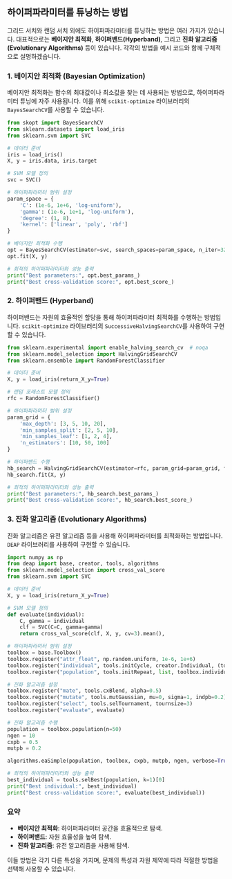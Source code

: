 ## 하이퍼파라미터를 튜닝하는 방법

그리드 서치와 랜덤 서치 외에도 하이퍼파라미터를 튜닝하는 방법은 여러 가지가 있습니다. 대표적으로는 **베이지안 최적화**, **하이퍼밴드(Hyperband)**, 그리고 **진화 알고리즘(Evolutionary Algorithms)** 등이 있습니다. 각각의 방법을 예시 코드와 함께 구체적으로 설명하겠습니다.

### 1. 베이지안 최적화 (Bayesian Optimization)

베이지안 최적화는 함수의 최대값이나 최소값을 찾는 데 사용되는 방법으로, 하이퍼파라미터 튜닝에 자주 사용됩니다. 이를 위해 `scikit-optimize` 라이브러리의 `BayesSearchCV`를 사용할 수 있습니다.

```python
from skopt import BayesSearchCV
from sklearn.datasets import load_iris
from sklearn.svm import SVC

# 데이터 준비
iris = load_iris()
X, y = iris.data, iris.target

# SVM 모델 정의
svc = SVC()

# 하이퍼파라미터 범위 설정
param_space = {
    'C': (1e-6, 1e+6, 'log-uniform'),
    'gamma': (1e-6, 1e+1, 'log-uniform'),
    'degree': (1, 8),
    'kernel': ['linear', 'poly', 'rbf']
}

# 베이지안 최적화 수행
opt = BayesSearchCV(estimator=svc, search_spaces=param_space, n_iter=32, cv=3, n_jobs=-1, random_state=42)
opt.fit(X, y)

# 최적의 하이퍼파라미터와 성능 출력
print("Best parameters:", opt.best_params_)
print("Best cross-validation score:", opt.best_score_)
```

### 2. 하이퍼밴드 (Hyperband)

하이퍼밴드는 자원의 효율적인 할당을 통해 하이퍼파라미터 최적화를 수행하는 방법입니다. `scikit-optimize` 라이브러리의 `SuccessiveHalvingSearchCV`를 사용하여 구현할 수 있습니다.

```python
from sklearn.experimental import enable_halving_search_cv  # noqa
from sklearn.model_selection import HalvingGridSearchCV
from sklearn.ensemble import RandomForestClassifier

# 데이터 준비
X, y = load_iris(return_X_y=True)

# 랜덤 포레스트 모델 정의
rfc = RandomForestClassifier()

# 하이퍼파라미터 범위 설정
param_grid = {
    'max_depth': [3, 5, 10, 20],
    'min_samples_split': [2, 5, 10],
    'min_samples_leaf': [1, 2, 4],
    'n_estimators': [10, 50, 100]
}

# 하이퍼밴드 수행
hb_search = HalvingGridSearchCV(estimator=rfc, param_grid=param_grid, factor=2, random_state=42)
hb_search.fit(X, y)

# 최적의 하이퍼파라미터와 성능 출력
print("Best parameters:", hb_search.best_params_)
print("Best cross-validation score:", hb_search.best_score_)
```

### 3. 진화 알고리즘 (Evolutionary Algorithms)

진화 알고리즘은 유전 알고리즘 등을 사용해 하이퍼파라미터를 최적화하는 방법입니다. `DEAP` 라이브러리를 사용하여 구현할 수 있습니다.

```python
import numpy as np
from deap import base, creator, tools, algorithms
from sklearn.model_selection import cross_val_score
from sklearn.svm import SVC

# 데이터 준비
X, y = load_iris(return_X_y=True)

# SVM 모델 정의
def evaluate(individual):
    C, gamma = individual
    clf = SVC(C=C, gamma=gamma)
    return cross_val_score(clf, X, y, cv=3).mean(),

# 하이퍼파라미터 범위 설정
toolbox = base.Toolbox()
toolbox.register("attr_float", np.random.uniform, 1e-6, 1e+6)
toolbox.register("individual", tools.initCycle, creator.Individual, (toolbox.attr_float, toolbox.attr_float), n=1)
toolbox.register("population", tools.initRepeat, list, toolbox.individual)

# 진화 알고리즘 설정
toolbox.register("mate", tools.cxBlend, alpha=0.5)
toolbox.register("mutate", tools.mutGaussian, mu=0, sigma=1, indpb=0.2)
toolbox.register("select", tools.selTournament, tournsize=3)
toolbox.register("evaluate", evaluate)

# 진화 알고리즘 수행
population = toolbox.population(n=50)
ngen = 10
cxpb = 0.5
mutpb = 0.2

algorithms.eaSimple(population, toolbox, cxpb, mutpb, ngen, verbose=True)

# 최적의 하이퍼파라미터와 성능 출력
best_individual = tools.selBest(population, k=1)[0]
print("Best individual:", best_individual)
print("Best cross-validation score:", evaluate(best_individual))
```

### 요약

- **베이지안 최적화**: 하이퍼파라미터 공간을 효율적으로 탐색.
- **하이퍼밴드**: 자원 효율성을 높여 탐색.
- **진화 알고리즘**: 유전 알고리즘을 사용해 탐색.

이들 방법은 각기 다른 특성을 가지며, 문제의 특성과 자원 제약에 따라 적절한 방법을 선택해 사용할 수 있습니다.